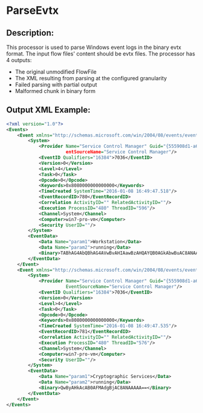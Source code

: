 <!--
  Licensed to the Apache Software Foundation (ASF) under one or more
  contributor license agreements.  See the NOTICE file distributed with
  this work for additional information regarding copyright ownership.
  The ASF licenses this file to You under the Apache License, Version 2.0
  (the "License"); you may not use this file except in compliance with
  the License.  You may obtain a copy of the License at
      http://www.apache.org/licenses/LICENSE-2.0
  Unless required by applicable law or agreed to in writing, software
  distributed under the License is distributed on an "AS IS" BASIS,
  WITHOUT WARRANTIES OR CONDITIONS OF ANY KIND, either express or implied.
  See the License for the specific language governing permissions and
  limitations under the License.
-->

# ParseEvtx

## Description:

This processor is used to parse Windows event logs in the binary evtx format. The input flow files' content should be
evtx files. The processor has 4 outputs:

* The original unmodified FlowFile
* The XML resulting from parsing at the configured granularity
* Failed parsing with partial output
* Malformed chunk in binary form

## Output XML Example:

```xml
<?xml version="1.0"?>
<Events>
    <Event xmlns="http://schemas.microsoft.com/win/2004/08/events/event">
        <System>
            <Provider Name="Service Control Manager" Guid="{555908d1-a6d7-4695-8e1e-26931d2012f4}" Ev
                      entSourceName="Service Control Manager"/>
            <EventID Qualifiers="16384">7036</EventID>
            <Version>0</Version>
            <Level>4</Level>
            <Task>0</Task>
            <Opcode>0</Opcode>
            <Keywords>0x8080000000000000</Keywords>
            <TimeCreated SystemTime="2016-01-08 16:49:47.518"/>
            <EventRecordID>780</EventRecordID>
            <Correlation ActivityID="" RelatedActivityID=""/>
            <Execution ProcessID="480" ThreadID="596"/>
            <Channel>System</Channel>
            <Computer>win7-pro-vm</Computer>
            <Security UserID=""/>
        </System>
        <EventData>
            <Data Name="param1">Workstation</Data>
            <Data Name="param2">running</Data>
            <Binary>TABhAG4AbQBhAG4AVwBvAHIAawBzAHQAYQB0AGkAbwBuAC8ANAAAAA==</Binary>
        </EventData>
    </Event>
    <Event xmlns="http://schemas.microsoft.com/win/2004/08/events/event">
        <System>
            <Provider Name="Service Control Manager" Guid="{555908d1-a6d7-4695-8e1e-26931d2012f4}"
                      EventSourceName="Service Control Manager"/>
            <EventID Qualifiers="16384">7036</EventID>
            <Version>0</Version>
            <Level>4</Level>
            <Task>0</Task>
            <Opcode>0</Opcode>
            <Keywords>0x8080000000000000</Keywords>
            <TimeCreated SystemTime="2016-01-08 16:49:47.535"/>
            <EventRecordID>781</EventRecordID>
            <Correlation ActivityID="" RelatedActivityID=""/>
            <Execution ProcessID="480" ThreadID="576"/>
            <Channel>System</Channel>
            <Computer>win7-pro-vm</Computer>
            <Security UserID=""/>
        </System>
        <EventData>
            <Data Name="param1">Cryptographic Services</Data>
            <Data Name="param2">running</Data>
            <Binary>QwByAHkAcAB0AFMAdgBjAC8ANAAAAA==</Binary>
        </EventData>
    </Event>
</Events>
```
